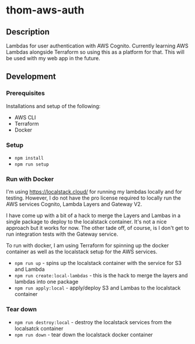 # thom-aws-auth

## Description

Lambdas for user authentication with AWS Cognito. Currently learning AWS Lambdas alongside Terraform so using this as a platform for that. This will be used with my web app in the future.

## Development

### Prerequisites

Installations and setup of the following:

- AWS CLI
- Terraform
- Docker

### Setup

- `npm install`
- `npm run setup`

### Run with Docker

I'm using https://localstack.cloud/ for running my lambdas locally and for testing. However, I do not have the pro license required to locally run the AWS services Cognito, Lambda Layers and Gateway V2.

I have come up with a bit of a hack to merge the Layers and Lambas in a single package to deploy to the localstack container. It's not a nice approach but it works for now.
The other tade off, of course, is I don't get to run integration tests with the Gateway service.

To run with docker, I am using Terraform for spinning up the docker container as well as the localstack setup for the AWS services.

- `npm run up` - spins up the localstack container with the service for S3 and Lambda
- `npm run create:local-lambdas` - this is the hack to merge the layers and lambdas into one package
- `npm run apply:local` - apply/deploy S3 and Lambas to the localstack container

### Tear down

- `npm run destroy:local` - destroy the localstack services from the localsatck container
- `npm run down` - tear down the localstack docker container

